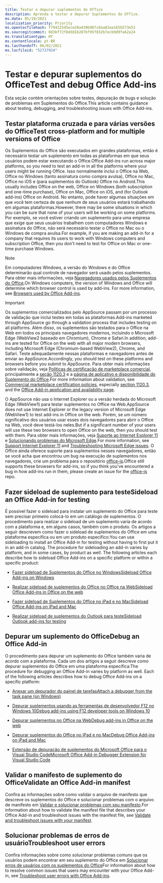 ```yaml
---
title: Testar e depurar suplementos do Office
description: Aprenda a testar e depurar Suplementos do Office.
ms.date: 05/19/2021
localization_priority: Priority
ms.openlocfilehash: f794225d5ece20a430b967c8aa81ea165b573e52
ms.sourcegitcommit: 0d3bf72f8ddd1b287bf95f832b7ecb9d9fa62a24
ms.translationtype: HT
ms.contentlocale: pt-BR
ms.lasthandoff: 06/02/2021
ms.locfileid: "52727924"
---
```

# <a name="test-and-debug-office-add-ins"></a><span data-ttu-id="8e718-103">Testar e depurar suplementos do Office</span><span class="sxs-lookup"><span data-stu-id="8e718-103">Test and debug Office Add-ins</span></span>

<span data-ttu-id="8e718-104">Esta seção contém orientações sobre testes, depuração de bugs e solução de problemas em Suplementos do Office.</span><span class="sxs-lookup"><span data-stu-id="8e718-104">This article contains guidance about testing, debugging, and troubleshooting issues with Office Add-ins.</span></span>

## <a name="test-cross-platform-and-for-multiple-versions-of-office"></a><span data-ttu-id="8e718-105">Testar plataforma cruzada e para várias versões do Office</span><span class="sxs-lookup"><span data-stu-id="8e718-105">Test cross-platform and for multiple versions of Office</span></span>

<span data-ttu-id="8e718-106">Os Suplementos do Office são executados em grandes plataformas, então é necessário testar um suplemento em todas as plataformas em que seus usuários podem estar executando o Office.</span><span class="sxs-lookup"><span data-stu-id="8e718-106">Office Add-ins run across major platforms, so you need to test an add-in in all the platforms where your users might be running Office.</span></span> <span data-ttu-id="8e718-107">Isso normalmente inclui o Office na Web, Office no Windows (tanto assinatura como compra avulsa), Office no Mac, Office no iOS e (para suplementos do Outlook) Office no Android.</span><span class="sxs-lookup"><span data-stu-id="8e718-107">This usually includes Office on the web, Office on Windows (both subscription and one-time purchase), Office on Mac, Office on iOS, and (for Outlook add-ins) Office on Android.</span></span> <span data-ttu-id="8e718-108">No entanto, pode haver algumas situações em que você tem certeza de que nenhum de seus usuários estará trabalhando em algumas plataformas.</span><span class="sxs-lookup"><span data-stu-id="8e718-108">However, there may be some situations in which you can be sure that none of your users will be working on some platforms.</span></span> <span data-ttu-id="8e718-109">Por exemplo, se você estiver criando um suplemento para uma empresa que exige que seus usuários trabalhem com computadores Windows e assinatura do Office, não será necessário testar o Office no Mac ou o Windows de compra avulsa.</span><span class="sxs-lookup"><span data-stu-id="8e718-109">For example, if you are making an add-in for a company that requires its users to work with Windows computers and subscription Office, then you don't need to test for Office on Mac or one-time purchase Windows.</span></span> 

> [!NOTE]
> <span data-ttu-id="8e718-110">Em computadores Windows, a versão do Windows e do Office determinarão qual controle de navegador será usado pelos suplementos. Para obter mais informações, veja [Navegadores usados pelos Suplementos do Office](../concepts/browsers-used-by-office-web-add-ins.md).</span><span class="sxs-lookup"><span data-stu-id="8e718-110">On Windows computers, the version of Windows and Office will determine which browser control is used by add-ins. For more information, see [Browsers used by Office Add-ins](../concepts/browsers-used-by-office-web-add-ins.md).</span></span>

> [!IMPORTANT]
> <span data-ttu-id="8e718-111">Os suplementos comercializados pelo AppSource passam por um processo de validação que inclui testes em todas as plataformas.</span><span class="sxs-lookup"><span data-stu-id="8e718-111">Add-ins marketed through AppSource go through a validation process that includes testing on all platforms.</span></span> <span data-ttu-id="8e718-112">Além disso, os suplementos são testados para o Office na Web em todos os principais navegadores modernos, incluindo o Microsoft Edge (WebView2 baseado em Chromium), Chrome e Safari.</span><span class="sxs-lookup"><span data-stu-id="8e718-112">In addition, add-ins are tested for Office on the web with all major modern browsers, including Microsoft Edge (Chromium-based WebView2), Chrome, and Safari.</span></span> <span data-ttu-id="8e718-113">Teste adequadamente nessas plataformas e navegadores antes de enviar ao AppSource.</span><span class="sxs-lookup"><span data-stu-id="8e718-113">Accordingly, you should test on these platforms and browsers before you submit to AppSource.</span></span> <span data-ttu-id="8e718-114">Para obter mais informações sobre validação, veja [Políticas de certificação de marketplace comercial](/legal/marketplace/certification-policies), principalmente a [seção 1120.3](/legal/marketplace/certification-policies#11203-functionality) e a [página de aplicativo e disponibilidade do Suplemento do Office](../overview/office-add-in-availability.md).</span><span class="sxs-lookup"><span data-stu-id="8e718-114">For more information about validation, see [Commercial marketplace certification policies](/legal/marketplace/certification-policies), especially [section 1120.3](/legal/marketplace/certification-policies#11203-functionality), and the [Office Add-in application and availability page](../overview/office-add-in-availability.md).</span></span> 
>
> <span data-ttu-id="8e718-115">O AppSource não usa o Internet Explorer ou a versão herdada do Microsoft Edge (WebView1) para testar suplementos no Office na Web.</span><span class="sxs-lookup"><span data-stu-id="8e718-115">AppSource does not use Internet Explorer or the legacy version of Microsoft Edge (WebView1) to test add-ins in Office on the web.</span></span> <span data-ttu-id="8e718-116">Porém, se um número significativo dos usuários usar esses dois navegadores para abrir o Office na Web, você deve testá-los neles.</span><span class="sxs-lookup"><span data-stu-id="8e718-116">But if a significant number of your users will use these two browsers to open Office on the web, then you should test with them.</span></span> <span data-ttu-id="8e718-117">Para obter mais informações, veja [Suporte ao Internet Explorer 11](../develop/support-ie-11.md) e [Solucionando problemas do Microsoft Edge](../concepts/browsers-used-by-office-web-add-ins.md#troubleshooting-microsoft-edge-issues).</span><span class="sxs-lookup"><span data-stu-id="8e718-117">For more information, see [Support Internet Explorer 11](../develop/support-ie-11.md) and [Troubleshooting Microsoft Edge issues](../concepts/browsers-used-by-office-web-add-ins.md#troubleshooting-microsoft-edge-issues).</span></span> <span data-ttu-id="8e718-118">O Office ainda oferece suporte para suplementos nesses navegadores, então se você acha que encontrou um bug na execução de suplementos nos navegadores, crie um problema para o repositório [office-js](https://github.com/OfficeDev/office-js/issues/new/choose).</span><span class="sxs-lookup"><span data-stu-id="8e718-118">Office still supports these browsers for add-ins, so if you think you've encountered a bug in how add-ins run in them, please create an issue for the [office-js](https://github.com/OfficeDev/office-js/issues/new/choose) repo.</span></span>

## <a name="sideload-an-office-add-in-for-testing"></a><span data-ttu-id="8e718-119">Fazer sideload de suplemento para teste</span><span class="sxs-lookup"><span data-stu-id="8e718-119">Sideload an Office Add-in for testing</span></span>

<span data-ttu-id="8e718-p104">É possível fazer o sideload para instalar um suplemento do Office para teste sem precisar primeiro colocá-lo em um catálogo de suplementos. O procedimento para realizar o sideload de um suplemento varia de acordo com a plataforma e, em alguns casos, também com o produto. Os artigos a seguir descrevem como fazer o sideload de suplementos do Office em uma plataforma específica ou em um produto específico:</span><span class="sxs-lookup"><span data-stu-id="8e718-p104">You can use sideloading to install an Office Add-in for testing without having to first put it in an add-in catalog. The procedure for sideloading an add-in varies by platform, and in some cases, by product as well. The following articles each describe how to sideload Office Add-ins on a specific platform or within a specific product:</span></span>

- [<span data-ttu-id="8e718-123">Fazer sideload de Suplementos do Office no Windows</span><span class="sxs-lookup"><span data-stu-id="8e718-123">Sideload Office Add-ins on Windows</span></span>](create-a-network-shared-folder-catalog-for-task-pane-and-content-add-ins.md)

- [<span data-ttu-id="8e718-124">Realizar sideload de suplementos do Office no Office na Web</span><span class="sxs-lookup"><span data-stu-id="8e718-124">Sideload Office Add-ins in Office on the web</span></span>](sideload-office-add-ins-for-testing.md)

- [<span data-ttu-id="8e718-125">Fazer sideload de Suplementos do Office no iPad e no Mac</span><span class="sxs-lookup"><span data-stu-id="8e718-125">Sideload Office Add-ins on iPad and Mac</span></span>](sideload-an-office-add-in-on-ipad-and-mac.md)

- [<span data-ttu-id="8e718-126">Realizar sideload de suplementos do Outlook para teste</span><span class="sxs-lookup"><span data-stu-id="8e718-126">Sideload Outlook add-ins for testing</span></span>](../outlook/sideload-outlook-add-ins-for-testing.md)

## <a name="debug-an-office-add-in"></a><span data-ttu-id="8e718-127">Depurar um suplemento do Office</span><span class="sxs-lookup"><span data-stu-id="8e718-127">Debug an Office Add-in</span></span>

<span data-ttu-id="8e718-p105">O procedimento para depurar um suplemento do Office também varia de acordo com a plataforma. Cada um dos artigos a seguir descreve como depurar suplementos do Office em uma plataforma específica:</span><span class="sxs-lookup"><span data-stu-id="8e718-p105">The procedure for debugging an Office Add-in varies by platform as well. Each of the following articles describes how to debug Office Add-ins on a specific platform:</span></span>

- [<span data-ttu-id="8e718-130">Anexar um depurador do painel de tarefas</span><span class="sxs-lookup"><span data-stu-id="8e718-130">Attach a debugger from the task pane (on Windows)</span></span>](attach-debugger-from-task-pane.md)

- [<span data-ttu-id="8e718-131">Depurar suplementos usando as ferramentas de desenvolvedor F12 no Windows 10</span><span class="sxs-lookup"><span data-stu-id="8e718-131">Debug add-ins using F12 developer tools on Windows 10</span></span>](debug-add-ins-using-f12-developer-tools-on-windows-10.md)

- [<span data-ttu-id="8e718-132">Depurar suplementos no Office na Web</span><span class="sxs-lookup"><span data-stu-id="8e718-132">Debug add-ins in Office on the web</span></span>](debug-add-ins-in-office-online.md)

- [<span data-ttu-id="8e718-133">Depurar suplementos do Office no iPad e no Mac</span><span class="sxs-lookup"><span data-stu-id="8e718-133">Debug Office Add-ins on iPad and Mac</span></span>](debug-office-add-ins-on-ipad-and-mac.md)

- [<span data-ttu-id="8e718-134">Extensão de depuração de suplementos do Microsoft Office para o Visual Studio Code</span><span class="sxs-lookup"><span data-stu-id="8e718-134">Microsoft Office Add-in Debugger Extension for Visual Studio Code</span></span>](debug-with-vs-extension.md)

## <a name="validate-an-office-add-in-manifest"></a><span data-ttu-id="8e718-135">Validar o manifesto de suplemento do Office</span><span class="sxs-lookup"><span data-stu-id="8e718-135">Validate an Office Add-in manifest</span></span>

<span data-ttu-id="8e718-136">Confira as informações sobre como validar o arquivo de manifesto que descreve os suplementos do Office e solucionar problemas com o arquivo de manifesto em [Validar e solucionar problemas com seu manifesto](troubleshoot-manifest.md).</span><span class="sxs-lookup"><span data-stu-id="8e718-136">For information about how to validate the manifest file that describes your Office Add-in and troubleshoot issues with the manifest file, see [Validate and troubleshoot issues with your manifest](troubleshoot-manifest.md).</span></span>

## <a name="troubleshoot-user-errors"></a><span data-ttu-id="8e718-137">Solucionar problemas de erros de usuário</span><span class="sxs-lookup"><span data-stu-id="8e718-137">Troubleshoot user errors</span></span>

<span data-ttu-id="8e718-138">Confira informações sobre como solucionar problemas comuns que os usuários podem encontrar em seu suplemento do Office em [Solucionar erros de usuários com os suplementos do Office](testing-and-troubleshooting.md)</span><span class="sxs-lookup"><span data-stu-id="8e718-138">For information about how to resolve common issues that users may encounter with your Office Add-in, see [Troubleshoot user errors with Office Add-ins](testing-and-troubleshooting.md).</span></span>
